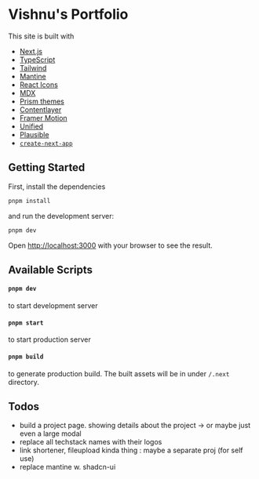 # Vishnu's Portfolio

This site is built with

- [Next.js](https://nextjs.org/)
- [TypeScript](https://www.typescriptlang.org/)
- [Tailwind](https://tailwindcss.com/)
- [Mantine](https://mantine.dev/)
- [React Icons](https://react-icons.github.io/react-icons/)
- [MDX](https://mdxjs.com/)
- [Prism themes](https://github.com/PrismJS/prism-themes)
- [Contentlayer](https://www.contentlayer.dev)
- [Framer Motion](https://github.com/framer/motion)
- [Unified](https://github.com/unifiedjs/unified)
- [Plausible](https://github.com/plausible/analytics)
- [`create-next-app`](https://github.com/vercel/next.js/tree/canary/packages/create-next-app)

## Getting Started

First, install the dependencies

```bash
pnpm install
```

and run the development server:

```bash
pnpm dev
```

Open [http://localhost:3000](http://localhost:3000) with your browser to see the result.

## Available Scripts

#### `pnpm dev`

to start development server

#### `pnpm start`

to start production server

#### `pnpm build`

to generate production build. The built assets will be in under `/.next` directory.

## Todos

- build a project page. showing details about the project -> or maybe just even a large modal
- replace all techstack names with their logos
- link shortener, fileupload kinda thing : maybe a separate proj (for self use)
- replace mantine w. shadcn-ui
